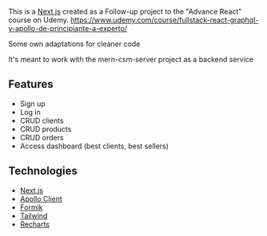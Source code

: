This is a [Next.js](https://nextjs.org/) created as a Follow-up project to the "Advance React" course on Udemy. 
https://www.udemy.com/course/fullstack-react-graphql-y-apollo-de-principiante-a-experto/ 

Some own adaptations for cleaner code 

It's meant to work with the mern-csm-server project as a backend service

## Features
- Sign up
- Log in
- CRUD clients
- CRUD products
- CRUD orders
- Access dashboard (best clients, best sellers)

## Technologies

- [Next.js](https://nextjs.org/docs) 
- [Apollo Client](https://www.apollographql.com/docs/react/) 
- [Formik](https://jaredpalmer.com/formik/) 
- [Tailwind](https://tailwindcss.com/) 
- [Recharts](https://recharts.org/) 

